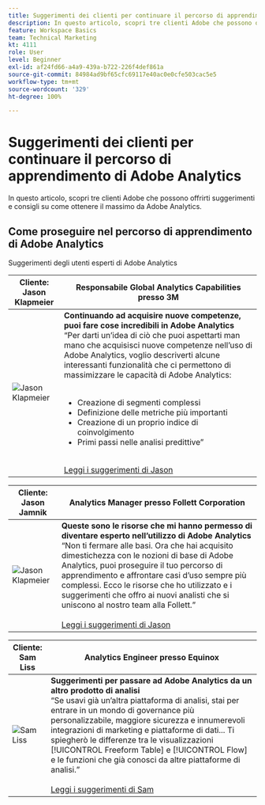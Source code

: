 ```yaml
---
title: Suggerimenti dei clienti per continuare il percorso di apprendimento di Adobe Analytics
description: In questo articolo, scopri tre clienti Adobe che possono offrirti suggerimenti e consigli su come ottenere il massimo da Adobe Analytics.
feature: Workspace Basics
team: Technical Marketing
kt: 4111
role: User
level: Beginner
exl-id: af24fd66-a4a9-439a-b722-226f4def861a
source-git-commit: 84984ad9bf65cfc69117e40ac0e0cfe503cac5e5
workflow-type: tm+mt
source-wordcount: '329'
ht-degree: 100%

---
```


# Suggerimenti dei clienti per continuare il percorso di apprendimento di Adobe Analytics

In questo articolo, scopri tre clienti Adobe che possono offrirti suggerimenti e consigli su come ottenere il massimo da Adobe Analytics.

## Come proseguire nel percorso di apprendimento di Adobe Analytics

Suggerimenti degli utenti esperti di Adobe Analytics

| Cliente:<br>Jason Klapmeier | Responsabile Global Analytics Capabilities presso 3M |
|------------|------------|
| ![Jason Klapmeier](assets/jasonklapmeier.jpg) | **Continuando ad acquisire nuove competenze, puoi fare cose incredibili in Adobe Analytics** <br> “Per darti un’idea di ciò che puoi aspettarti man mano che acquisisci nuove competenze nell’uso di Adobe Analytics, voglio descriverti alcune interessanti funzionalità che ci permettono di massimizzare le capacità di Adobe Analytics: <br><br><ul><li>Creazione di segmenti complessi</li><li>Definizione delle metriche più importanti</li><li>Creazione di un proprio indice di coinvolgimento</li><li>Primi passi nelle analisi predittive”</li></ul><br>[Leggi i suggerimenti di Jason](https://experienceleaguecommunities.adobe.com/t5/Adobe-Analytics-Discussions/Incredible-Things-You-Can-Do-in-Adobe-Analytics/td-p/354333) |

| Cliente:<br>Jason Jamnik | Analytics Manager presso Follett Corporation |
|------------|------------|
| ![Jason Klapmeier](assets/jasonjamnik.jpg) | **Queste sono le risorse che mi hanno permesso di diventare esperto nell’utilizzo di Adobe Analytics** <br> “Non ti fermare alle basi. Ora che hai acquisito dimestichezza con le nozioni di base di Adobe Analytics, puoi proseguire il tuo percorso di apprendimento e affrontare casi d’uso sempre più complessi. Ecco le risorse che ho utilizzato e i suggerimenti che offro ai nuovi analisti che si uniscono al nostro team alla Follett.”<br><br>[Leggi i suggerimenti di Jason](https://experienceleaguecommunities.adobe.com/t5/Adobe-Analytics-Discussions/Here-are-the-resources-I-used-to-become-an-expert-at-using-Adobe/m-p/354226) |

| Cliente:<br>Sam Liss | Analytics Engineer presso Equinox |
|------------|------------|
| ![Sam Liss](assets/samliss.jpg) | **Suggerimenti per passare ad Adobe Analytics da un altro prodotto di analisi** <br> “Se usavi già un’altra piattaforma di analisi, stai per entrare in un mondo di governance più personalizzabile, maggiore sicurezza e innumerevoli integrazioni di marketing e piattaforme di dati... Ti spiegherò le differenze tra le visualizzazioni [!UICONTROL Freeform Table] e [!UICONTROL Flow] e le funzioni che già conosci da altre piattaforme di analisi.”<br><br>[Leggi i suggerimenti di Sam](https://experienceleaguecommunities.adobe.com/t5/Adobe-Analytics-Discussions/An-Analyst-s-Quick-Start-Guide-Switching-to-Adobe/td-p/354312) |
